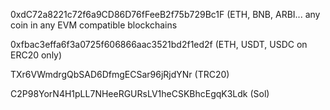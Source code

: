 0xdC72a8221c72f6a9CD86D76fFeeB2f75b729Bc1F (ETH, BNB, ARBI... any coin in any EVM compatible blockchains

0xfbac3effa6f3a0725f606866aac3521bd2f1ed2f (ETH, USDT, USDC on ERC20 only)

TXr6VWmdrgQbSAD6DfmgECSar96jRjdYNr (TRC20)


C2P98YorN4H1pLL7NHeeRGURsLV1heCSKBhcEgqK3Ldk
(Sol)
